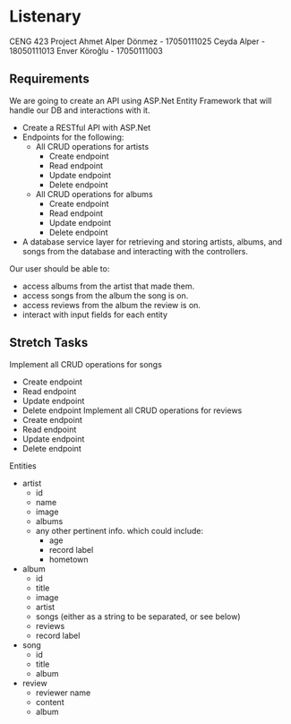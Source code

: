 # Listenary
CENG 423 Project
Ahmet Alper Dönmez - 17050111025
Ceyda Alper - 18050111013
Enver Köroğlu - 17050111003

## Requirements
We are going to create an API using ASP.Net Entity Framework that will handle our DB and interactions with it.
- Create a RESTful API with ASP.Net
- Endpoints for the following:
   - All CRUD operations for artists
      - Create endpoint
      - Read endpoint
      - Update endpoint
      - Delete endpoint
   - All CRUD operations for albums
      - Create endpoint
      - Read endpoint
      - Update endpoint
      - Delete endpoint
- A database service layer for retrieving and storing artists, albums, and songs from the database and interacting with the controllers.

Our user should be able to:
- access albums from the artist that made them.
- access songs from the album the song is on.
- access reviews from the album the review is on.
- interact with input fields for each entity


## Stretch Tasks
Implement all CRUD operations for songs
- Create endpoint
- Read endpoint
- Update endpoint
- Delete endpoint
Implement all CRUD operations for reviews
- Create endpoint
- Read endpoint
- Update endpoint
- Delete endpoint


Entities
- artist
   - id
   - name
   - image
   - albums
   - any other pertinent info. which could include:
      - age
      - record label
      - hometown
- album
   - id
   - title
   - image
   - artist
   - songs (either as a string to be separated, or see below)
   - reviews
   - record label
- song
   - id
   - title
   - album
- review
   - reviewer name
   - content
   - album
